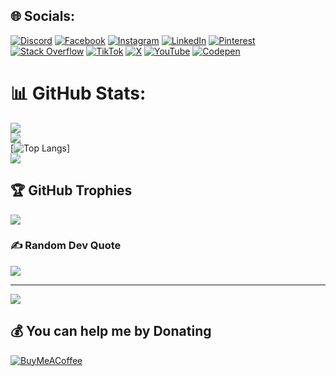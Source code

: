 
## 🌐 Socials:
[![Discord](https://img.shields.io/badge/Discord-%237289DA.svg?logo=discord&logoColor=white)](https://discord.gg/1364122469862211646) [![Facebook](https://img.shields.io/badge/Facebook-%231877F2.svg?logo=Facebook&logoColor=white)](https://facebook.com/abditwayessa) [![Instagram](https://img.shields.io/badge/Instagram-%23E4405F.svg?logo=Instagram&logoColor=white)](https://instagram.com/abditwayessa) [![LinkedIn](https://img.shields.io/badge/LinkedIn-%230077B5.svg?logo=linkedin&logoColor=white)](https://linkedin.com/in/abditwayessa) [![Pinterest](https://img.shields.io/badge/Pinterest-%23E60023.svg?logo=Pinterest&logoColor=white)](https://pinterest.com/abditwayessa) [![Stack Overflow](https://img.shields.io/badge/-Stackoverflow-FE7A16?logo=stack-overflow&logoColor=white)](https://stackoverflow.com/users/19697236) [![TikTok](https://img.shields.io/badge/TikTok-%23000000.svg?logo=TikTok&logoColor=white)](https://tiktok.com/@abditwayessa) [![X](https://img.shields.io/badge/X-black.svg?logo=X&logoColor=white)](https://x.com/abditwayessa) [![YouTube](https://img.shields.io/badge/YouTube-%23FF0000.svg?logo=YouTube&logoColor=white)](https://youtube.com/@@miiltoot) [![Codepen](https://img.shields.io/badge/Codepen-000000?logo=codepen&logoColor=white)](https://codepen.io/abditwayessa) 

# 📊 GitHub Stats:
![](https://github-readme-stats.vercel.app/api?username=abditwayessa&theme=dark&hide_border=false&include_all_commits=true&count_private=true)<br/>
![](https://nirzak-streak-stats.vercel.app/?user=abditwayessa&theme=dark&hide_border=false)<br/>
[![Top Langs](https://github-readme-stats.vercel.app/api/top-langs/?username=abditwayessa&layout=donut)]<br/>
![](https://github-readme-stats.vercel.app/api?username=abditwayessa)
## 🏆 GitHub Trophies
![](https://github-profile-trophy.vercel.app/?username=abditwayessa&theme=nightowl&no-frame=true&no-bg=true&margin-w=4)

### ✍️ Random Dev Quote
![](https://quotes-github-readme.vercel.app/api?type=horizontal&theme=radical)

---
[![](https://visitcount.itsvg.in/api?id=abditwayessa&icon=0&color=0)](https://visitcount.itsvg.in)

  ## 💰 You can help me by Donating
  [![BuyMeACoffee](https://img.shields.io/badge/Buy%20Me%20a%20Coffee-ffdd00?style=for-the-badge&logo=buy-me-a-coffee&logoColor=black)](https://buymeacoffee.com/abditwayessa) 

  
<!-- Proudly created with GPRM ( https://gprm.itsvg.in ) -->
